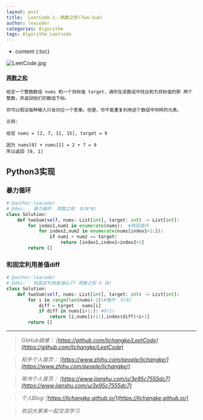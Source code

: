 ```yaml
---
layout: post
title:  LeetCode-1--两数之和(Two-Sum)
author: leacoder
categories: Algorithm 
tags: Algorithm Leetcode
---
```


* content
{:toc}

![LeetCode.jpg](https://upload-images.jianshu.io/upload_images/16846478-04267ac2b13ffa11.jpg?imageMogr2/auto-orient/strip%7CimageView2/2/w/1240)

#### [两数之和](https://leetcode-cn.com/problems/two-sum/)
    给定一个整数数组 nums 和一个目标值 target，请你在该数组中找出和为目标值的那 两个 整数，并返回他们的数组下标。

    你可以假设每种输入只会对应一个答案。但是，你不能重复利用这个数组中同样的元素。

    示例:

    给定 nums = [2, 7, 11, 15], target = 9

    因为 nums[0] + nums[1] = 2 + 7 = 9
    所以返回 [0, 1]

## Python3实现
### 暴力循环
```python
# @author:leacoder
# @des:   暴力循环  两数之和  O(N*N)
class Solution:
    def twoSum(self, nums: List[int], target: int) -> List[int]:
        for index1,num1 in enumerate(nums):  #两层循环
            for index2,num2 in enumerate(nums[index1+1:]):
                if num1 + num2 == target:
                    return [index1,index1+index2+1]
        return []
```
### 和固定利用差值diff
```python
# @author:leacoder
# @des:   和固定利用差值diff 两数之和 O（N）
class Solution:
    def twoSum(self, nums: List[int], target: int) -> List[int]:
        for i in range(len(nums)-1):#循环  O(N)
            diff = target - nums[i]
            if diff in nums[i+1:]: #O(1)
                return [i,nums[i+1:].index(diff)+i+1]
        return []
```
----
>*GitHub链接：*
>*[https://github.com/lichangke/LeetCode](https://github.com/lichangke/LeetCode)*

>*知乎个人首页：*
>*[https://www.zhihu.com/people/lichangke/](https://www.zhihu.com/people/lichangke/)*

>*简书个人首页：*
>*[https://www.jianshu.com/u/3e95c7555dc7](https://www.jianshu.com/u/3e95c7555dc7)*

>*个人Blog:*
>*[https://lichangke.github.io/](https://lichangke.github.io/)*

>*欢迎大家来一起交流学习*

